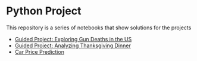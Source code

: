 # Python Project
This repository is a series of notebooks that show solutions for the projects

- [Guided Project: Exploring Gun Deaths in the US](https://github.com/siranzheng327/python_project/blob/master/Basics.ipynb)
- [Guided Project: Analyzing Thanksgiving Dinner](https://github.com/siranzheng327/python_project/blob/master/thanks_giving_Analzing.ipynb)
- [Car Price Prediction](https://github.com/siranzheng327/python_project/blob/master/Basics.ipynb)


